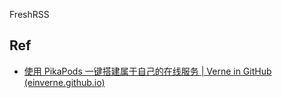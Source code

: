 
FreshRSS

## Ref

- [使用 PikaPods 一键搭建属于自己的在线服务 | Verne in GitHub (einverne.github.io)](https://einverne.github.io/post/2022/01/pikapods-docker-container-as-service.html)